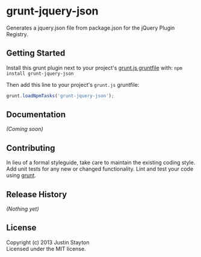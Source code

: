 # grunt-jquery-json

Generates a jquery.json file from package.json for the jQuery Plugin Registry.

## Getting Started
Install this grunt plugin next to your project's [grunt.js gruntfile][getting_started] with:
`npm install grunt-jquery-json`

Then add this line to your project's `grunt.js` gruntfile:

```javascript
grunt.loadNpmTasks('grunt-jquery-json');
```

[grunt]: http://gruntjs.com/
[getting_started]: https://github.com/gruntjs/grunt/blob/master/docs/getting_started.md

## Documentation
_(Coming soon)_

## Contributing
In lieu of a formal styleguide, take care to maintain the existing coding style. Add unit tests for any new or changed functionality. Lint and test your code using [grunt][grunt].

## Release History
_(Nothing yet)_

## License
Copyright (c) 2013 Justin Stayton  
Licensed under the MIT license.
